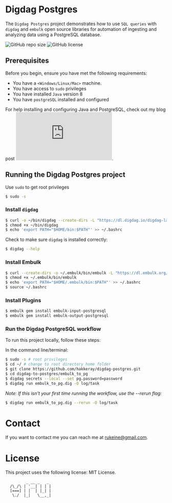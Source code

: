 # Digdag Postgres

The `Digdag Postgres` project demonstrates how to use `SQL queries` with `digdag` and `embulk` open source libraries for automation of ingesting and analyzing data using a PostgreSQL database.

![GitHub repo size](https://img.shields.io/github/repo-size/hakkeray/digdag-postgres)
![GitHub license](https://img.shields.io/github/license/hakkeray/digdag-postgres?color=black)

## Prerequisites

Before you begin, ensure you have met the following requirements:

* You have a `<Windows/Linux/Mac>` machine.
* You have access to `sudo` privileges
* You have installed `Java` version 8
* You have `postgreSQL` installed and configured

For help installing and configuring Java and PostgreSQL, check out my blog post ![Digdag PostgreSQL Tutorial](https://www.alphasentaurii.com/programming/2020/07/07/digdag-postgresql-tutorial.html).

## Running the Digdag Postgres project

Use `sudo` to get root privileges

```bash
$ sudo -s
```

### Install `digdag`

```bash
$ curl -o ~/bin/digdag --create-dirs -L "https://dl.digdag.io/digdag-latest"
$ chmod +x ~/bin/digdag
$ echo 'export PATH="$HOME/bin:$PATH"' >> ~/.bashrc
```

Check to make sure `digdag` is installed correctly:

```bash
$ digdag --help
```

### Install Embulk

```bash
$ curl --create-dirs -o ~/.embulk/bin/embulk -L "https://dl.embulk.org/embulk-latest.jar"
$ chmod +x ~/.embulk/bin/embulk
$ echo 'export PATH="$HOME/.embulk/bin:$PATH"' >> ~/.bashrc
$ source ~/.bashrc
```

### Install Plugins

```bash
$ embulk gem install embulk-input-postgresql
$ embulk gem install embulk-output-postgresql
```

### Run the Digdag PostgreSQL workflow

To run this project locally, follow these steps:

In the command line/terminal:

```bash
$ sudo -s # root privileges
$ cd ~/ # change to root directory home folder
$ git clone https://github.com/hakkeray/digdag-postgres.git
$ cd digdag-to-postgres/embulk_to_pg
$ digdag secrets --local --set pg.password=password
$ digdag run embulk_to_pg.dig -O log/task
```

*Note: If this isn't your first time running the workflow, use the --rerun flag:*

```bash
$ digdag run embulk_to_pg.dig --rerun -O log/task
```

# Contact
If you want to contact me you can reach me at rukeine@gmail.com.

# License
This project uses the following license: MIT License.

```
         _ __ _   _
  /\_/\ | '__| | | |
  [===] | |  | |_| |
   \./  |_|   \__,_|
```

